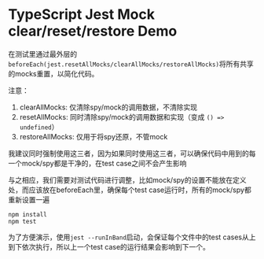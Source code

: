 TypeScript Jest Mock clear/reset/restore Demo
==============================================

在测试里通过最外层的`beforeEach(jest.resetAllMocks/clearAllMocks/restoreAllMocks)`将所有共享的mocks重置，以简化代码。

注意：

1. clearAllMocks: 仅清除spy/mock的调用数据，不清除实现
2. resetAllMocks: 同时清除spy/mock的调用数据和实现（变成 `() => undefined`）
3. restoreAllMocks: 仅用于将spy还原，不管mock

我建议同时强制使用这三者，因为如果同时使用这三者，可以确保代码中用到的每一个mock/spy都是干净的，在test case之间不会产生影响

与之相应，我们需要对测试代码进行调整，比如mock/spy的设置不能放在定义处，而应该放在beforeEach里，确保每个test case运行时，所有的mock/spy都重新设置一遍

```
npm install
npm test
```

为了方便演示，使用`jest --runInBand`启动，会保证每个文件中的test cases从上到下依次执行，所以上一个test case的运行结果会影响到下一个。
